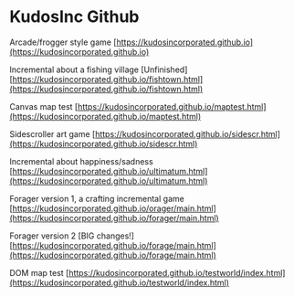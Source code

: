 # KudosInc Github

Arcade/frogger style game
[https://kudosincorporated.github.io](https://kudosincorporated.github.io)

Incremental about a fishing village [Unfinished]
[https://kudosincorporated.github.io/fishtown.html](https://kudosincorporated.github.io/fishtown.html)

Canvas map test
[https://kudosincorporated.github.io/maptest.html](https://kudosincorporated.github.io/maptest.html)

Sidescroller art game
[https://kudosincorporated.github.io/sidescr.html](https://kudosincorporated.github.io/sidescr.html)

Incremental about happiness/sadness
[https://kudosincorporated.github.io/ultimatum.html](https://kudosincorporated.github.io/ultimatum.html)

Forager version 1, a crafting incremental game
[https://kudosincorporated.github.io/orager/main.html](https://kudosincorporated.github.io/forager/main.html)

Forager version 2 [BIG changes!]
[https://kudosincorporated.github.io/forage/main.html](https://kudosincorporated.github.io/forage/main.html)

DOM map test
[https://kudosincorporated.github.io/testworld/index.html](https://kudosincorporated.github.io/testworld/index.html)
